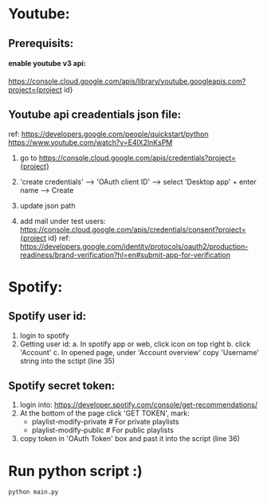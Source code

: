 # Youtube:
## Prerequisits:
#### enable youtube v3 api:
https://console.cloud.google.com/apis/library/youtube.googleapis.com?project={project id}

## Youtube api creadentials json file: 
ref: https://developers.google.com/people/quickstart/python
https://www.youtube.com/watch?v=E4lX2lnKsPM

1. go to https://console.cloud.google.com/apis/credentials?project={project}
2. 'create credentials' --> 'OAuth client ID' --> select 'Desktop app' + enter name --> Create 
3. update json path 

2. add mail under test users: https://console.cloud.google.com/apis/credentials/consent?project={project id}
ref: https://developers.google.com/identity/protocols/oauth2/production-readiness/brand-verification?hl=en#submit-app-for-verification

# Spotify:
## Spotify user id:
1. login to spotify
2. Getting user id:
    a. In spotify app or web, click icon on top right
    b. click 'Account'
    c. In opened page, under 'Account overview' copy 'Username' string into the sctipt (line 35)  
## Spotify secret token:
1. login into: https://developer.spotify.com/console/get-recommendations/
2. At the bottom of the page click 'GET TOKEN', mark:
    - playlist-modify-private # For private playlists
    - playlist-modify-public # For public playlists
3. copy token in 'OAuth Token' box and past it into the script (line 36)


# Run python script :)
`python main.py`


